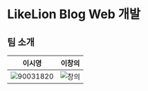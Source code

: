 # LikeLion Blog Web 개발


## 팀 소개
|이시영|이창의|
|:-:|:-:|
|![90031820](https://github.com/LikeLion-BlogWeb/.github/assets/122252160/8c353614-0c57-4057-8bd7-69ee7ccfecee) | ![창의](https://github.com/LikeLion-BlogWeb/.github/assets/122252160/bfdaac31-0bc2-4d26-98ba-a8fffecbf746)|  |프론트엔드|백엔드|



